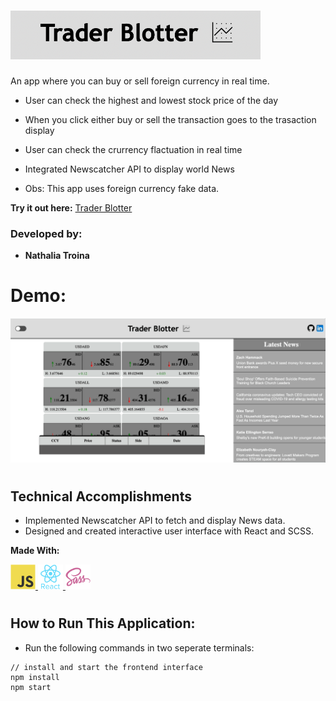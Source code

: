 # <img src='traderblottertitle.png' width='400px' /> 

An app where you can buy or sell foreign currency in real time.

* User can check the highest and lowest stock price of the day
* When you click either buy or sell the transaction goes to the trasaction display
* User can check the crurrency flactuation in real time
* Integrated Newscatcher API to display world News

* Obs: This app uses foreign currency fake data.

**Try it out here:**  [Trader Blotter](https://nathalia-lt.github.io/traderblotter/)


### Developed by:

* **Nathalia Troina**



# Demo:
 <img src='traderblottergif.gif' width='' />


 #

 ## Technical Accomplishments 

* Implemented Newscatcher API to fetch and display News data. 
* Designed and created interactive user interface with React and SCSS.





**Made With:** 

<a href="https://developer.mozilla.org/en-US/docs/Web/JavaScript" target="_blank" rel="noreferrer"> <img src="https://raw.githubusercontent.com/devicons/devicon/master/icons/javascript/javascript-original.svg" alt="javascript" width="40" height="40"/> </a> 
<a href="https://reactjs.org/" target="_blank" rel="noreferrer"> <img src="https://raw.githubusercontent.com/devicons/devicon/master/icons/react/react-original-wordmark.svg" alt="react" width="40" height="40"/> </a> 
<a href="https://sass-lang.com/" target="_blank" rel="noreferrer"> <img src="https://raw.githubusercontent.com/devicons/devicon/master/icons/sass/sass-original.svg" alt="sass" width="40" height="40"/> </a> 

#

## How to Run This Application:
* Run the following commands in two seperate terminals:

```
// install and start the frontend interface
npm install 
npm start 
```
